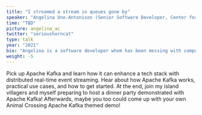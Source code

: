 ```yaml
---
title: "I streamed a stream in queues gone by"
speaker: "Angelina Uno-Antonison (Senior Software Developer, Center for Computational Genomics and Data Science @ University of Alabama at Birmingham)"
time: "TBD"
picture: angelina_ac
twitter: "serioushorncat"
type: talk
year: "2021"
bio: "Angelina is a software developer whom has been messing with computers since she was a tot. Angelina works as a senior developer in the Center for Computational Genomics and Data Science under the direction of Dr. Elizabeth Worthey within the University of Alabama at Birmingham (UAB) School of Medicine. Outside work, Angelina helps organizing a local tech conference, WeRockIT Conf, and mentors within the community. Beyond work she freelances as a french horn player, enjoys k-dramas, plays video and board games, and adventures with her kiddos."
weight: -5
---
```


Pick up Apache Kafka and learn how it can enhance a tech stack with distributed real-time event streaming. Hear about how Apache Kafka works, practical use cases, and how to get started. At the end, join my island villagers and myself preparing to host a dinner party demonstrated with Apache Kafka! Afterwards, maybe you too could come up with your own Animal Crossing Apache Kafka themed demo!
